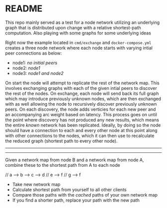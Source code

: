 # README

This repo mainly served as a test for a node network utilizing an underlying graph that is distributed upon change with a relative shortest-path computation. Also playing with some graphs for some underlying ideas

Right now the example located in `cmd/exchange` and `docker-compose.yml` creates a three node network where each node starts with varying intial peer connections as below:
- node1: _no initial peers_
- node2: _node1_
- node3: _node1 and node2_

On start the node will attempt to replicate the rest of the network map. This involves exchanging graphs with each of the given intial peers to discover the rest of the nodes. On exchange, each node will send back its full graph which may introduce previously unknown nodes, which are then exchanged with as well allowing the node to recursively discover previously unknown peers. On each discovery, the node adds verticies for each new peer and an accompanying arc weight based on latency. This process goes on until the point where discovery has not produced any new results, which means the entire _known_ network has been replicated. Ideally, by doing so the node should have a connection to each and every other node at this point along with other connections to the nodes, which it can then use to recalculate the reduced graph (shortest path to every other node).




------
------


Given a network map from node B and a network map from node A, combine these to the shortest path from A to each node

// a --> b --> c --> d
//			   e --> f
// g --> f

- Take new network map
- Calculate shortest path from yourself to all other clients
- Compare those paths with the *cached* paths of your own network map
- If you find a shorter path, replace your path with the new path